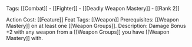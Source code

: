 Tags: [[Combat]] - [[Fighter]] - [[Deadly Weapon Mastery]] - [[Rank 2]]

Action Cost: [[Feature]] 
Feat Tags: [[Weapon]]
Prerequisites: [[Weapon Mastery]] on at least one [[Weapon Groups]].
Description: Damage Bonus +2 with any weapon from a [[Weapon Groups]] you have [[Weapon Mastery]] with.